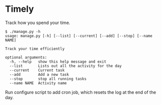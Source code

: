 # Timely

Track how you spend your time.

```
$ ./manage.py -h
usage: manage.py [-h] [--list] [--current] [--add] [--stop] [--name NAME]

Track your time efficiently

optional arguments:
  -h, --help   show this help message and exit
  --list       Lists out all the activity for the day
  --current    Current task
  --add        Add a new task
  --stop       stop all running tasks
  --name NAME  Activity name
```

Run configure script to add cron job, which resets the log at the end of the day.
